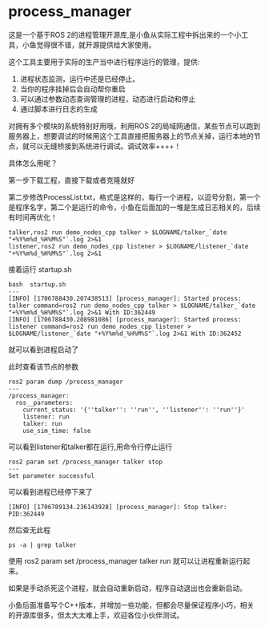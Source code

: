 # process_manager

这是一个基于ROS 2的进程管理开源库,是小鱼从实际工程中拆出来的一个小工具，小鱼觉得很不错，就开源提供给大家使用。

这个工具主要用于实际的生产当中进行程序运行的管理，提供:

1. 进程状态监测，运行中还是已经停止。
2. 当你的程序挂掉后会自动帮你重启
3. 可以通过参数动态查询管理的进程，动态进行启动和停止
4. 通过脚本进行日志的生成

对拥有多个模块的系统特别好用哦，利用ROS 2的局域网通信，某些节点可以跑到服务器上，想要调试的时候用这个工具直接把服务器上的节点关掉，运行本地的节点，就可以无缝桥接到系统进行调试。调试效率++++！

具体怎么用呢？

第一步下载工程，直接下载或者克隆就好

第二步修改ProcessList.txt，格式是这样的，每行一个进程，以逗号分割，第一个是程序名字，第二个是运行的命令，小鱼在后面加的一堆是生成日志相关的，后续有时间再优化！

```
talker,ros2 run demo_nodes_cpp talker > $LOGNAME/talker_`date "+%Y%m%d_%H%M%S"`.log 2>&1
listener,ros2 run demo_nodes_cpp listener > $LOGNAME/listener_`date "+%Y%m%d_%H%M%S"`.log 2>&1
```

接着运行 startup.sh 

```
bash  startup.sh 
---
[INFO] [1706788430.207438513] [process_manager]: Started process: talker command=ros2 run demo_nodes_cpp talker > $LOGNAME/talker_`date "+%Y%m%d_%H%M%S"`.log 2>&1 With ID:362449
[INFO] [1706788430.208981086] [process_manager]: Started process: listener command=ros2 run demo_nodes_cpp listener > $LOGNAME/listener_`date "+%Y%m%d_%H%M%S"`.log 2>&1 With ID:362452
```

就可以看到进程启动了

此时查看该节点的参数

```
ros2 param dump /process_manager
---
/process_manager:
  ros__parameters:
    current_status: '{''talker'': ''run'', ''listener'': ''run''}'
    listener: run
    talker: run
    use_sim_time: false
```
可以看到listener和talker都在运行,用命令行停止运行

```
ros2 param set /process_manager talker stop
---
Set parameter successful
```

可以看到进程已经停下来了

```
[INFO] [1706789134.236143928] [process_manager]: Stop talker: PID:362449
```

然后查无此程

```
ps -a | grep talker
```

使用 ros2 param set /process_manager talker run 就可以让进程重新运行起来。

如果是手动杀死这个进程，就会自动重新启动，程序自动退出也会重新启动。

小鱼后面准备写个C++版本，并增加一些功能，但都会尽量保证程序小巧，相关的开源库很多，但太大太难上手，欢迎各位小伙伴测试。